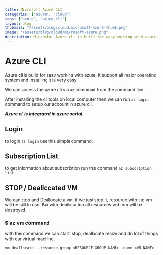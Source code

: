 ```yaml
---
title: Microsoft Azure CLI
categories: ["azure", "cloud"]
tags: ["azure", "azure-cli"]
layout: blog
thubmail: "/assets/blog/cloud/microsoft-azure-thumb.png"
image: "/assets/blog/cloud/microsoft-azure.png"
description: Microsfot Azure cli is build for easy working with azure. It support all major operating system and installing it is very easy. 
---
```


# Azure CLI
Azure cli is build for easy working with azure. It support all major operating system and installing it is very easy. 

We can access the azure cli via `az` commnad from the command line.  

After installing the cli tools on local computer then we can run `az login` command to setup our account in azure cli. 


__*Azure cli is integrated in azure portal.*__ 


## Login
to login `az login` use this simple command. 

## Subscription List
to get information about subscription run this command `az subscription list`

## STOP / Deallocated VM 
We can stop and Deallocate a vm, if we just stop it, resource with the vm will be still in use, But with deallocation all resources with vm will be destroyed. 

### $ az vm command
with this command we can start, stop, deallocate resize and do lot of things with our virtual machine. 

`vm deallocate --resource-group <RESOURCE-GROUP-NAME> -name <VM-NAME>`

